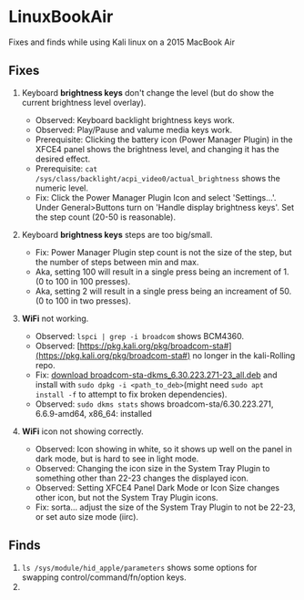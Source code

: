 # LinuxBookAir
Fixes and finds while using Kali linux on a 2015 MacBook Air

## Fixes
1. Keyboard **brightness keys** don't change the level (but do show the current brightness level overlay).  
   - Observed: Keyboard backlight brightness keys work.  
   - Observed: Play/Pause and valume media keys work.  
   - Prerequisite: Clicking the battery icon (Power Manager Plugin) in the XFCE4 panel shows the brightness level, and changing it has the desired effect.  
   - Prerequisite: `cat /sys/class/backlight/acpi_video0/actual_brightness` shows the numeric level.  
   - Fix: Click the Power Manager Plugin Icon and select 'Settings...'. Under General>Buttons turn on 'Handle display brightness keys'. Set the step count (20-50 is reasonable).
   
1. Keyboard **brightness keys** steps are too big/small.  
   - Fix: Power Manager Plugin step count is not the size of the step, but the number of steps between min and max.  
   - Aka, setting 100 will result in a single press being an increment of 1. (0 to 100 in 100 presses).  
   - Aka, setting 2 will result in a single press being an increament of 50. (0 to 100 in two presses).
   
1. **WiFi** not working.  
   - Observed: `lspci | grep -i broadcom` shows BCM4360.  
   - Observed: [https://pkg.kali.org/pkg/broadcom-sta#](https://pkg.kali.org/pkg/broadcom-sta#) no longer in the kali-Rolling repo.  
   - Fix: [download broadcom-sta-dkms_6.30.223.271-23_all.deb](http://kali.download/kali/pool/non-free/b/broadcom-sta/broadcom-sta-dkms_6.30.223.271-23_all.deb) and install with `sudo dpkg -i <path_to_deb>`(might need `sudo apt install -f` to attempt to fix broken dependencies).  
   - Observed: `sudo dkms stats` shows broadcom-sta/6.30.223.271, 6.6.9-amd64, x86_64: installed  

1. **WiFi** icon not showing correctly.  
   - Observed: Icon showing in white, so it shows up well on the panel in dark mode, but is hard to see in light mode.
   - Observed: Changing the icon size in the System Tray Plugin to something other than 22-23 changes the displayed icon.
   - Observed: Setting XFCE4 Panel Dark Mode or Icon Size changes other icon, but not the System Tray Plugin icons.
   - Fix: sorta... adjust the size of the System Tray Plugin to not be 22-23, or set auto size mode (iirc).  
   

## Finds
1. `ls /sys/module/hid_apple/parameters` shows some options for swapping control/command/fn/option keys.
2. 
